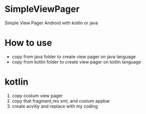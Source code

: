 # SimpleViewPager
Simple View Pager Android with kotlin or java

# How to use
- copy from java folder to create view pager on java language
- copy from kotlin folder to create view pager on kotlin language

# kotlin

1. copy costum view pager
2. copy that fragment,res xml, and costum appbar
3. create acvitiy and replace with my coding
